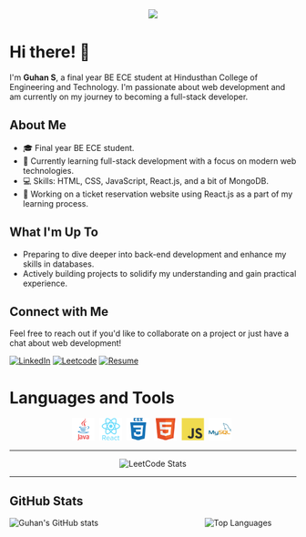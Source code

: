 <div id="header" align="center">
  <img src="[https://media.giphy.com/media/M9gbBd9nbDrOTu1Mqx/giphy.gif](https://camo.githubusercontent.com/4d9f5ecceb711eec6e2018f38a5677dc657c9738d4a65ba3b928c41c0a45b439/68747470733a2f2f6d69726f2e6d656469756d2e636f6d2f6d61782f313336302f302a37513379765349765f7430696f4a2d5a2e676966)" width="100"/>
</div>

# Hi there! 👋

I'm **Guhan S**, a final year BE ECE student at Hindusthan College of Engineering and Technology. I'm passionate about web development and am currently on my journey to becoming a full-stack developer.

## About Me
- 🎓 Final year BE ECE student.
- 🌱 Currently learning full-stack development with a focus on modern web technologies.
- 💻 Skills: HTML, CSS, JavaScript, React.js, and a bit of MongoDB.
- 🚀 Working on a ticket reservation website using React.js as a part of my learning process.

## What I'm Up To
- Preparing to dive deeper into back-end development and enhance my skills in databases.
- Actively building projects to solidify my understanding and gain practical experience.

## Connect with Me
Feel free to reach out if you'd like to collaborate on a project or just have a chat about web development!

[![LinkedIn](https://img.shields.io/badge/-LinkedIn-blue)](https://www.linkedin.com/in/guhan-s-8473a0254/) [![Leetcode](https://img.shields.io/badge/-Leetcode-blue)](https://leetcode.com/u/guhan_43/) [![Resume](https://img.shields.io/badge/-Resume-blue)]()

<div align="center">
  <h1 align="left">Languages and Tools </h1>
  <img src="https://github.com/devicons/devicon/blob/master/icons/java/java-original-wordmark.svg" title="Java" alt="Java" width="40" height="40"/>&nbsp;
  <img src="https://github.com/devicons/devicon/blob/master/icons/react/react-original-wordmark.svg" title="React" alt="React" width="40" height="40"/>&nbsp;
  <img src="https://github.com/devicons/devicon/blob/master/icons/css3/css3-plain-wordmark.svg"  title="CSS3" alt="CSS" width="40" height="40"/>&nbsp;
  <img src="https://github.com/devicons/devicon/blob/master/icons/html5/html5-original.svg" title="HTML5" alt="HTML" width="40" height="40"/>&nbsp;
  <img src="https://github.com/devicons/devicon/blob/master/icons/javascript/javascript-original.svg" title="JavaScript" alt="JavaScript" width="40" height="40"/>&nbsp;
  <img src="https://github.com/devicons/devicon/blob/master/icons/mysql/mysql-original-wordmark.svg" title="MySQL"  alt="MySQL" width="40" height="40"/>&nbsp;
</div>

<hr>


<div align="center">
  
![LeetCode Stats](https://leetcard.jacoblin.cool/guhan_43?theme=light&font=Karma&ext=heatmap)

</div>

<hr>
  
## GitHub Stats
<div style="display: flex; justify-content: space-between; align-items: center;">
  <img src="https://github-readme-stats.vercel.app/api?username=Guhan1943&show_icons=true&theme=radical" alt="Guhan's GitHub stats" style="width: 32%; height: 30%;"/>
  <img src="https://github-readme-stats.vercel.app/api/top-langs/?username=Guhan1943&layout=compact&theme=radical" alt="Top Languages" style="width: 32%; height: 30%;"/>
</div>

